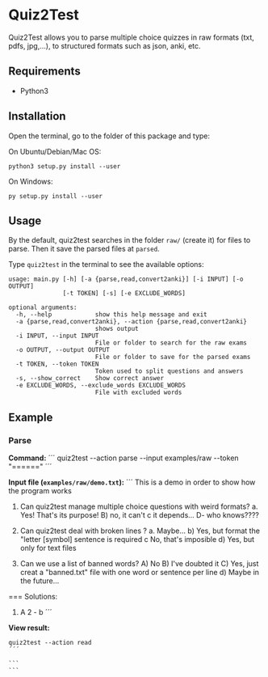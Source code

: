 # Quiz2Test

Quiz2Test allows you to parse multiple choice quizzes in raw formats (txt, pdfs, jpg,...), to structured formats such 
as json, anki, etc.


## Requirements

- Python3


## Installation

Open the terminal, go to the folder of this package and type:

On Ubuntu/Debian/Mac OS:

```
python3 setup.py install --user
```

On Windows:

```
py setup.py install --user
```


## Usage

By the default, quiz2test searches in the folder `raw/` (create it) for files to parse. Then it save the parsed files at `parsed`.

Type `quiz2test` in the terminal to see the available options:

```
usage: main.py [-h] [-a {parse,read,convert2anki}] [-i INPUT] [-o OUTPUT]
               [-t TOKEN] [-s] [-e EXCLUDE_WORDS]

optional arguments:
  -h, --help            show this help message and exit
  -a {parse,read,convert2anki}, --action {parse,read,convert2anki}
                        shows output
  -i INPUT, --input INPUT
                        File or folder to search for the raw exams
  -o OUTPUT, --output OUTPUT
                        File or folder to save for the parsed exams
  -t TOKEN, --token TOKEN
                        Token used to split questions and answers
  -s, --show_correct    Show correct answer
  -e EXCLUDE_WORDS, --exclude_words EXCLUDE_WORDS
                        File with excluded words
```

## Example

### Parse

**Command:**
´´´
quiz2test --action parse --input examples/raw --token "======"
´´´

**Input file (`examples/raw/demo.txt`):**
´´´
This is a demo in order to 
show how the program works
  
1. Can quiz2test manage multiple choice questions with weird formats?
a. Yes! That's its purpose!
B) no, it can't
c	it depends...
D- who knows????


2. Can quiz2test deal with
broken lines
?
a. Maybe...
b) Yes, but format the "letter [symbol]
sentence is required
c	No, that's imposible
d) Yes, but only for text files


3) Can we use a list of banned words?
A) No
B) I've doubted it
C) Yes, just creat a "banned.txt" file with one word or sentence per line
d) Maybe in the future...

===
Solutions:
1. A
2 - b
´´´


**View result:**

````
quiz2test --action read 
´´´

```
```